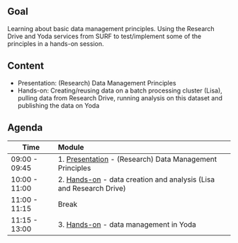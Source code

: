 ## Goal

Learning about basic data management principles. Using the Research Drive and Yoda services from SURF to test/implement some of the principles in a hands-on session.



## Content

- Presentation: (Research) Data Management Principles 
- Hands-on: Creating/reusing data on a batch processing cluster (Lisa), pulling data from Research Drive, running analysis on this dataset and publishing the data on Yoda


## Agenda

| Time           | Module              | 
| -------------- |:-------------|
|  09:00 - 09:45 | 1. [Presentation](https://github.com/maithili-k/uva-rdm-jan-2023/blob/main/1-research-datamanagement-principles/data-management-with-surf.pdf) - (Research) Data Management Principles |                                      
|  10:00 - 11:00 | 2. [Hands-on](https://github.com/maithili-k/uva-rdm-jan-2023/blob/main/2-data-creation-and-analysis/lisa-researchdrive-exercise.md) - data creation and analysis (Lisa and Research Drive)|
|  11:00 - 11:15 | Break |
|  11:15 - 13:00 | 3. [Hands-on](https://github.com/maithili-k/uva-rdm-jan-2023/blob/main/3-data-storage-publication/yoda-exercise.md) - data management in Yoda |
